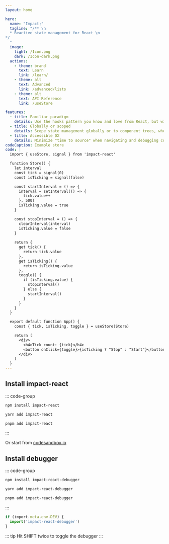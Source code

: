 ```yaml
---
layout: home

hero:
  name: "Impact;"
  tagline: "/** \n
  * Reactive state management for React \n
*/
  "
  image:
    light: /Icon.png
    dark: /Icon-dark.png
  actions:
    - theme: brand
      text: Learn
      link: /learn/
    - theme: alt
      text: Advanced
      link: /advanced/lists
    - theme: alt
      text: API Reference
      link: /useStore

features:
  - title: Familiar paradigm
    details: Use the hooks pattern you know and love from React, but without the mental and performance overhead of reconcilication.
  - title: Globally or scoped
    details: Scope state management globally or to component trees, where React data fetching patterns can be embraced.
  - title: Accessible DX
    details: Minimize "time to source" when navigating and debugging code. Sourcemaps driven debugger giving you code insight during runtime.
codeCaption: Example store 
code: |
  import { useStore, signal } from 'impact-react'

  function Store() {
    let interval
    const tick = signal(0)
    const isTicking = signal(false)

    const startInterval = () => {
      interval = setInterval(() => {
        tick.value++
      }, 500)
      isTicking.value = true
    }

    const stopInterval = () => {
      clearInterval(interval)
      isTicking.value = false
    }
    
    return {
      get tick() {
        return tick.value
      },
      get isTicking() {
        return isTicking.value
      },
      toggle() {
        if (isTicking.value) {
          stopInterval()
        } else {
          startInterval()
        }
      }
    }
  }

  export default function App() {
    const { tick, isTicking, toggle } = useStore(Store)

    return (
      <div>
        <h4>Tick count: {tick}</h4>
        <button onClick={toggle}>{isTicking ? "Stop" : "Start"}</button>
      </div>
    )
  }
---
```



<HomeContent>

<ClientOnly>
  <Playground />
</ClientOnly>

## Install impact-react

::: code-group

```sh [npm]
npm install impact-react
```

```sh [yarn]
yarn add impact-react
```

```sh [pnpm]
pnpm add impact-react
```

:::

Or start from [codesandbox.io](https://codesandbox.io/p/devbox/impact-template-fp6gd9)

## Install debugger

::: code-group

```sh [npm]
npm install impact-react-debugger
```

```sh [yarn]
yarn add impact-react-debugger
```

```sh [pnpm]
pnpm add impact-react-debugger
```

:::

```ts
if (import.meta.env.DEV) {
  import('impact-react-debugger')
}
```

::: tip
Hit SHIFT twice to toggle the debugger
:::


</HomeContent>